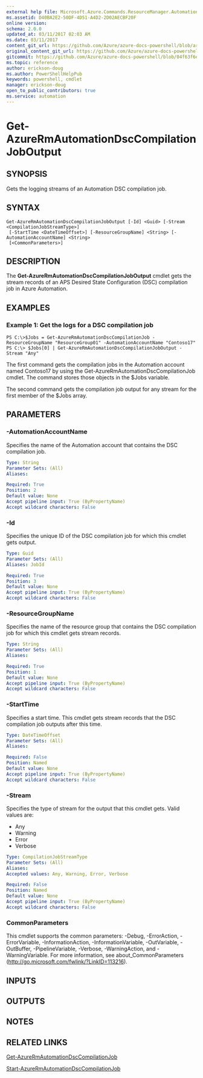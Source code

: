 ```yaml
---
external help file: Microsoft.Azure.Commands.ResourceManager.Automation.dll-Help.xml
ms.assetid: D40BA2E2-50DF-4D51-A4D2-2D02AECBF20F
online version:
schema: 2.0.0
updated_at: 03/11/2017 02:03 AM
ms.date: 03/11/2017
content_git_url: https://github.com/Azure/azure-docs-powershell/blob/armsql/azureps-cmdlets-docs/ResourceManager/AzureRM.Automation/v2.7.0/Get-AzureRmAutomationDscCompilationJobOutput.md
original_content_git_url: https://github.com/Azure/azure-docs-powershell/blob/armsql/azureps-cmdlets-docs/ResourceManager/AzureRM.Automation/v2.7.0/Get-AzureRmAutomationDscCompilationJobOutput.md
gitcommit: https://github.com/Azure/azure-docs-powershell/blob/04f63f6e685743ace2c57eb157574e34e8610b1c
ms.topic: reference
author: erickson-doug
ms.author: PowerShellHelpPub
keywords: powershell, cmdlet
manager: erickson-doug
open_to_public_contributors: true
ms.service: automation
---
```


# Get-AzureRmAutomationDscCompilationJobOutput

## SYNOPSIS
Gets the logging streams of an Automation DSC compilation job.

## SYNTAX

```
Get-AzureRmAutomationDscCompilationJobOutput [-Id] <Guid> [-Stream <CompilationJobStreamType>]
 [-StartTime <DateTimeOffset>] [-ResourceGroupName] <String> [-AutomationAccountName] <String>
 [<CommonParameters>]
```

## DESCRIPTION
The **Get-AzureRmAutomationDscCompilationJobOutput** cmdlet gets the stream records of an APS Desired State Configuration (DSC) compilation job in Azure Automation.

## EXAMPLES

### Example 1: Get the logs for a DSC compilation job
```
PS C:\>$Jobs = Get-AzureRmAutomationDscCompilationJob -ResourceGroupName "ResourceGroup01" -AutomationAccountName "Contoso17"
PS C:\> $Jobs[0] | Get-AzureRmAutomationDscCompilationJobOutput -Stream "Any"
```

The first command gets the compilation jobs in the Automation account named Contoso17 by using the Get-AzureRmAutomationDscCompilationJob cmdlet.
The command stores those objects in the $Jobs variable.

The second command gets the compilation job output for any stream for the first member of the $Jobs array.

## PARAMETERS

### -AutomationAccountName
Specifies the name of the Automation account that contains the DSC compilation job.

```yaml
Type: String
Parameter Sets: (All)
Aliases: 

Required: True
Position: 2
Default value: None
Accept pipeline input: True (ByPropertyName)
Accept wildcard characters: False
```

### -Id
Specifies the unique ID of the DSC compilation job for which this cmdlet gets output.

```yaml
Type: Guid
Parameter Sets: (All)
Aliases: JobId

Required: True
Position: 3
Default value: None
Accept pipeline input: True (ByPropertyName)
Accept wildcard characters: False
```

### -ResourceGroupName
Specifies the name of the resource group that contains the DSC compilation job for which this cmdlet gets stream records.

```yaml
Type: String
Parameter Sets: (All)
Aliases: 

Required: True
Position: 1
Default value: None
Accept pipeline input: True (ByPropertyName)
Accept wildcard characters: False
```

### -StartTime
Specifies a start time.
This cmdlet gets stream records that the DSC compilation job outputs after this time.

```yaml
Type: DateTimeOffset
Parameter Sets: (All)
Aliases: 

Required: False
Position: Named
Default value: None
Accept pipeline input: True (ByPropertyName)
Accept wildcard characters: False
```

### -Stream
Specifies the type of stream for the output that this cmdlet gets.
Valid values are: 

- Any 
- Warning 
- Error 
- Verbose

```yaml
Type: CompilationJobStreamType
Parameter Sets: (All)
Aliases: 
Accepted values: Any, Warning, Error, Verbose

Required: False
Position: Named
Default value: None
Accept pipeline input: True (ByPropertyName)
Accept wildcard characters: False
```

### CommonParameters
This cmdlet supports the common parameters: -Debug, -ErrorAction, -ErrorVariable, -InformationAction, -InformationVariable, -OutVariable, -OutBuffer, -PipelineVariable, -Verbose, -WarningAction, and -WarningVariable. For more information, see about_CommonParameters (http://go.microsoft.com/fwlink/?LinkID=113216).

## INPUTS

## OUTPUTS

## NOTES

## RELATED LINKS

[Get-AzureRmAutomationDscCompilationJob](./Get-AzureRmAutomationDscCompilationJob.md)

[Start-AzureRmAutomationDscCompilationJob](./Start-AzureRmAutomationDscCompilationJob.md)


